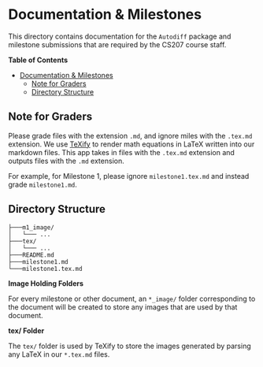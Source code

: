 # Documentation \& Milestones

This directory contains documentation for the `Autodiff` package and milestone submissions that are required by the CS207 course staff.

<!-- START doctoc generated TOC please keep comment here to allow auto update -->
<!-- DON'T EDIT THIS SECTION, INSTEAD RE-RUN doctoc TO UPDATE -->
**Table of Contents**

- [Documentation \& Milestones](#documentation-%5C-milestones)
  - [Note for Graders](#note-for-graders)
  - [Directory Structure](#directory-structure)

<!-- END doctoc generated TOC please keep comment here to allow auto update -->

## Note for Graders

Please grade files with the extension `.md`, and ignore miles with the `.tex.md` extension. We use [TeXify](https://github.com/agurodriguez/github-texify) to render math equations in LaTeX written into our markdown files. This app takes in files with the `.tex.md` extension and outputs files with the `.md` extension.

For example, for Milestone 1, please ignore `milestone1.tex.md` and instead grade `milestone1.md`.

## Directory Structure

```
├───m1_image/
│   └─── ...
├───tex/
│   └─── ...
├───README.md
├───milestone1.md
└───milestone1.tex.md
```

**Image Holding Folders**

For every milestone or other document, an `*_image/` folder corresponding to the document will be created to store any images that are used by that document.

**tex/ Folder**

The `tex/` folder is used by TeXify to store the images generated by parsing any LaTeX in our `*.tex.md` files.